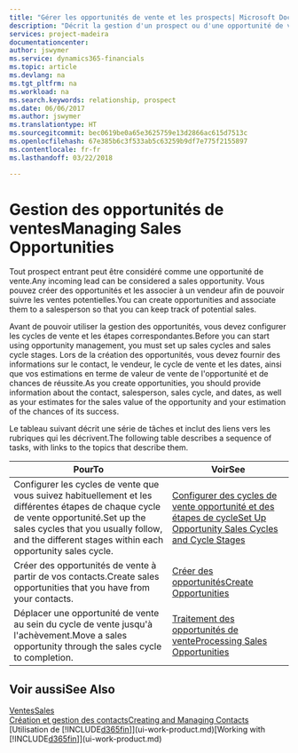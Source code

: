 ```yaml
---
title: "Gérer les opportunités de vente et les prospects| Microsoft Docs"
description: "Décrit la gestion d'un prospect ou d'une opportunité de ventes entrant dans Finance and Operations, Business edition, et l'association de l'opportunité à un vendeur pour effectuer le suivi des ventes potentielles."
services: project-madeira
documentationcenter: 
author: jswymer
ms.service: dynamics365-financials
ms.topic: article
ms.devlang: na
ms.tgt_pltfrm: na
ms.workload: na
ms.search.keywords: relationship, prospect
ms.date: 06/06/2017
ms.author: jswymer
ms.translationtype: HT
ms.sourcegitcommit: bec0619be0a65e3625759e13d2866ac615d7513c
ms.openlocfilehash: 67e385b6c3f533ab5c63259b9df7e775f2155897
ms.contentlocale: fr-fr
ms.lasthandoff: 03/22/2018

---
```

# <a name="managing-sales-opportunities"></a><span data-ttu-id="19bc7-103">Gestion des opportunités de ventes</span><span class="sxs-lookup"><span data-stu-id="19bc7-103">Managing Sales Opportunities</span></span>
<span data-ttu-id="19bc7-104">Tout prospect entrant peut être considéré comme une opportunité de vente.</span><span class="sxs-lookup"><span data-stu-id="19bc7-104">Any incoming lead can be considered a sales opportunity.</span></span> <span data-ttu-id="19bc7-105">Vous pouvez créer des opportunités et les associer à un vendeur afin de pouvoir suivre les ventes potentielles.</span><span class="sxs-lookup"><span data-stu-id="19bc7-105">You can create opportunities and associate them to a salesperson so that you can keep track of potential sales.</span></span>

<span data-ttu-id="19bc7-106">Avant de pouvoir utiliser la gestion des opportunités, vous devez configurer les cycles de vente et les étapes correspondantes.</span><span class="sxs-lookup"><span data-stu-id="19bc7-106">Before you can start using opportunity management, you must set up sales cycles and sales cycle stages.</span></span> <span data-ttu-id="19bc7-107">Lors de la création des opportunités, vous devez fournir des informations sur le contact, le vendeur, le cycle de vente et les dates, ainsi que vos estimations en terme de valeur de vente de l'opportunité et de chances de réussite.</span><span class="sxs-lookup"><span data-stu-id="19bc7-107">As you create opportunities, you should provide information about the contact, salesperson, sales cycle, and dates, as well as your estimates for the sales value of the opportunity and your estimation of the chances of its success.</span></span>

<span data-ttu-id="19bc7-108">Le tableau suivant décrit une série de tâches et inclut des liens vers les rubriques qui les décrivent.</span><span class="sxs-lookup"><span data-stu-id="19bc7-108">The following table describes a sequence of tasks, with links to the topics that describe them.</span></span>

| <span data-ttu-id="19bc7-109">Pour</span><span class="sxs-lookup"><span data-stu-id="19bc7-109">To</span></span> | <span data-ttu-id="19bc7-110">Voir</span><span class="sxs-lookup"><span data-stu-id="19bc7-110">See</span></span> |
| --- | --- |
| <span data-ttu-id="19bc7-111">Configurer les cycles de vente que vous suivez habituellement et les différentes étapes de chaque cycle de vente opportunité.</span><span class="sxs-lookup"><span data-stu-id="19bc7-111">Set up the sales cycles that you usually follow, and the different stages within each opportunity sales cycle.</span></span> |[<span data-ttu-id="19bc7-112">Configurer des cycles de vente opportunité et des étapes de cycle</span><span class="sxs-lookup"><span data-stu-id="19bc7-112">Set Up Opportunity Sales Cycles and Cycle Stages</span></span>](marketing-how-setup-opportunity-sales-cycles-stages.md) |
| <span data-ttu-id="19bc7-113">Créer des opportunités de vente à partir de vos contacts.</span><span class="sxs-lookup"><span data-stu-id="19bc7-113">Create sales opportunities that you have from your contacts.</span></span> |[<span data-ttu-id="19bc7-114">Créer des opportunités</span><span class="sxs-lookup"><span data-stu-id="19bc7-114">Create Opportunities</span></span>](marketing-how-create-opportunities.md) |
| <span data-ttu-id="19bc7-115">Déplacer une opportunité de vente au sein du cycle de vente jusqu'à l'achèvement.</span><span class="sxs-lookup"><span data-stu-id="19bc7-115">Move a sales opportunity through the sales cycle to completion.</span></span> |[<span data-ttu-id="19bc7-116">Traitement des opportunités de vente</span><span class="sxs-lookup"><span data-stu-id="19bc7-116">Processing Sales Opportunities</span></span>](marketing-processing-sales-opportunities.md) |

## <a name="see-also"></a><span data-ttu-id="19bc7-117">Voir aussi</span><span class="sxs-lookup"><span data-stu-id="19bc7-117">See Also</span></span>
[<span data-ttu-id="19bc7-118">Ventes</span><span class="sxs-lookup"><span data-stu-id="19bc7-118">Sales</span></span>](sales-manage-sales.md)  
[<span data-ttu-id="19bc7-119">Création et gestion des contacts</span><span class="sxs-lookup"><span data-stu-id="19bc7-119">Creating and Managing Contacts</span></span>](marketing-contacts.md)  
<span data-ttu-id="19bc7-120">[Utilisation de [!INCLUDE[d365fin](includes/d365fin_md.md)]](ui-work-product.md)</span><span class="sxs-lookup"><span data-stu-id="19bc7-120">[Working with [!INCLUDE[d365fin](includes/d365fin_md.md)]](ui-work-product.md)</span></span>

